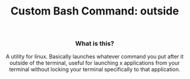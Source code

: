 <div align="center">
  <h1>Custom Bash Command: outside</h1></br>
  <h3>What is this?</h3>
  <span algin="left">A utility for linux. Basically launches whatever command you put after it outside of the terminal, useful for launching x applications from your terminal without locking your terminal specifically to that application.</span></br>
</div>
